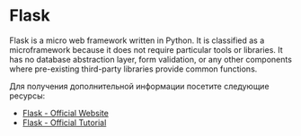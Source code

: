 # Flask

Flask is a micro web framework written in Python. It is classified as a microframework because it does not require particular tools or libraries. It has no database abstraction layer, form validation, or any other components where pre-existing third-party libraries provide common functions.

Для получения дополнительной информации посетите следующие ресурсы:

- [Flask - Official Website](https://flask.palletsprojects.com/)
- [Flask - Official Tutorial](https://flask.palletsprojects.com/en/2.2.x/tutorial/)
